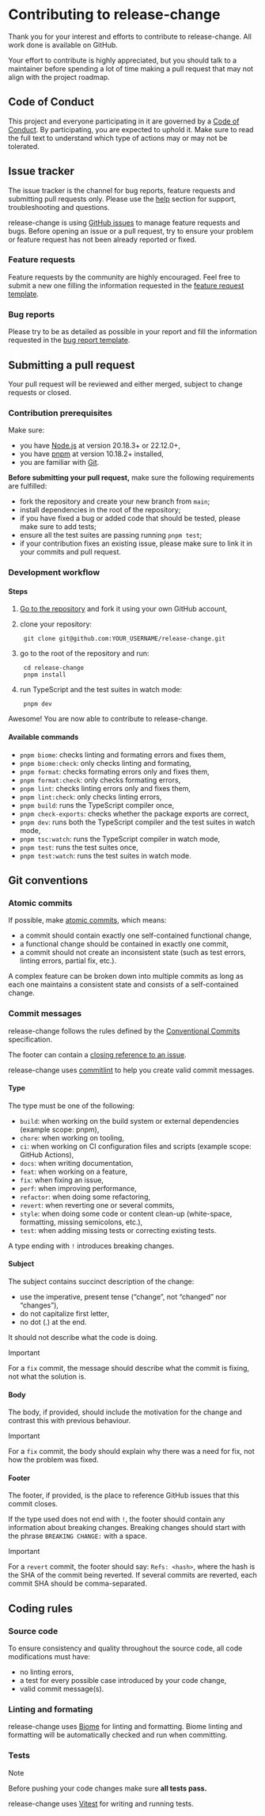 # Contributing to release-change

Thank you for your interest and efforts to contribute to release-change. All work done is available on GitHub.

Your effort to contribute is highly appreciated, but you should talk to a maintainer before spending a lot of time making a pull request that may not align with the project roadmap.

## Code of Conduct

This project and everyone participating in it are governed by a [Code of Conduct](./CODE_OF_CONDUCT.md). By participating, you are expected to uphold it. Make sure to read the full text to understand which type of actions may or may not be tolerated.

## Issue tracker

The issue tracker is the channel for bug reports, feature requests and submitting pull requests only. Please use the [help](README.md#get-help) section for support, troubleshooting and questions.

release-change is using [GitHub issues](https://github.com/release-change/release-change/issues) to manage feature requests and bugs. Before opening an issue or a pull request, try to ensure your problem or feature request has not been already reported or fixed.

### Feature requests

Feature requests by the community are highly encouraged. Feel free to submit a new one filling the information requested in the [feature request template](https://github.com/release-change/release-change/issues/new?template=feature-request.yml).

### Bug reports

Please try to be as detailed as possible in your report and fill the information requested in the [bug report template](https://github.com/release-change/release-change/issues/new?template=bug-report.yml).

## Submitting a pull request

Your pull request will be reviewed and either merged, subject to change requests or closed.

### Contribution prerequisites

Make sure:
- you have [Node.js](https://nodejs.org/en/) at version 20.18.3+ or 22.12.0+,
- you have [pnpm](https://pnpm.io) at version 10.18.2+ installed,
- you are familiar with [Git](https://git-scm.com).

**Before submitting your pull request,** make sure the following requirements are fulfilled:
- fork the repository and create your new branch from `main`;
- install dependencies in the root of the repository;
- if you have fixed a bug or added code that should be tested, please make sure to add tests;
- ensure all the test suites are passing running `pnpm test`;
- if your contribution fixes an existing issue, please make sure to link it in your commits and pull request.

### Development workflow

#### Steps
1. [Go to the repository](https://github.com/release-change/release-change) and fork it using your own GitHub account,
2. clone your repository:

        git clone git@github.com:YOUR_USERNAME/release-change.git
3. go to the root of the repository and run:

        cd release-change
        pnpm install
4. run TypeScript and the test suites in watch mode:

        pnpm dev

Awesome! You are now able to contribute to release-change.

#### Available commands

- `pnpm biome`: checks linting and formating errors and fixes them,
- `pnpm biome:check`: only checks linting and formating,
- `pnpm format`: checks formating errors only and fixes them,
- `pnpm format:check`: only checks formating errors,
- `pnpm lint`: checks linting errors only and fixes them,
- `pnpm lint:check`: only checks linting errors,
- `pnpm build`: runs the TypeScript compiler once,
- `pnpm check-exports`: checks whether the package exports are correct,
- `pnpm dev`: runs both the TypeScript compiler and the test suites in watch mode,
- `pnpm tsc:watch`: runs the TypeScript compiler in watch mode,
- `pnpm test`: runs the test suites once,
- `pnpm test:watch`: runs the test suites in watch mode.

## Git conventions

### Atomic commits

If possible, make [atomic commits](https://en.wikipedia.org/wiki/Atomic_commit), which means:
- a commit should contain exactly one self-contained functional change,
- a functional change should be contained in exactly one commit,
- a commit should not create an inconsistent state (such as test errors, linting errors, partial fix, etc.).

A complex feature can be broken down into multiple commits as long as each one maintains a consistent state and consists of a self-contained change.

### Commit messages

release-change follows the rules defined by the [Conventional Commits](https://www.conventionalcommits.org/en/v1.0.0/) specification.

The footer can contain a [closing reference to an issue](https://docs.github.com/en/issues/tracking-your-work-with-issues/using-issues/linking-a-pull-request-to-an-issue).

release-change uses [commitlint](https://commitlint.js.org) to help you create valid commit messages.

#### Type

The type must be one of the following:
- `build`: when working on the build system or external dependencies (example scope: pnpm),
- `chore`: when working on tooling,
- `ci`: when working on CI configuration files and scripts (example scope: GitHub Actions),
- `docs`: when writing documentation,
- `feat`: when working on a feature,
- `fix`: when fixing an issue,
- `perf`: when improving performance,
- `refactor`: when doing some refactoring,
- `revert`: when reverting one or several commits,
- `style`: when doing some code or content clean-up (white-space, formatting, missing semicolons, etc.),
- `test`: when adding missing tests or correcting existing tests.

A type ending with `!` introduces breaking changes.

#### Subject

The subject contains succinct description of the change:
- use the imperative, present tense (“change”, not “changed” nor “changes”),
- do not capitalize first letter,
- no dot (.) at the end.

It should not describe what the code is doing.

> [!IMPORTANT]
> For a `fix` commit, the message should describe what the commit is fixing, not what the solution is.

#### Body

The body, if provided, should include the motivation for the change and contrast this with previous behaviour.

> [!IMPORTANT]
> For a `fix` commit, the body should explain why there was a need for fix, not how the problem was fixed.

#### Footer

The footer, if provided, is the place to reference GitHub issues that this commit closes.

If the type used does not end with `!`, the footer should contain any information about breaking changes. Breaking changes should start with the phrase `BREAKING CHANGE:` with a space.

> [!IMPORTANT]
> For a `revert` commit, the footer should say: `Refs: <hash>`, where the hash is the SHA of the commit being reverted. If several commits are reverted, each commit SHA should be comma-separated.

## Coding rules

### Source code

To ensure consistency and quality throughout the source code, all code modifications must have:
- no linting errors,
- a test for every possible case introduced by your code change,
- valid commit message(s).

### Linting and formating

release-change uses [Biome](https://biomejs.dev) for linting and formatting. Biome linting and formatting will be automatically checked and run when committing.

### Tests

> [!NOTE]
> Before pushing your code changes make sure **all tests pass.**

release-change uses [Vitest](https://vitest.dev) for writing and running tests.
